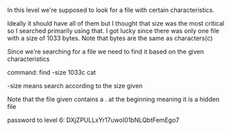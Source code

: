 In this level we're supposed to look for a file with certain characteristics.

Ideally it should have all of them but I thought that size was the most critical so I searched primarily using that. I got lucky since there was only one file with a size of 1033 bytes. Note that bytes are the same as characters(c)

Since we're searching for a file we need to find it based on the given characteristics




command: find -size 1033c
         cat

-size means search according to the size given

Note that the file given contains a . at the beginning meaning it is a hidden file




password to level 6: DXjZPULLxYr17uwoI01bNLQbtFemEgo7
